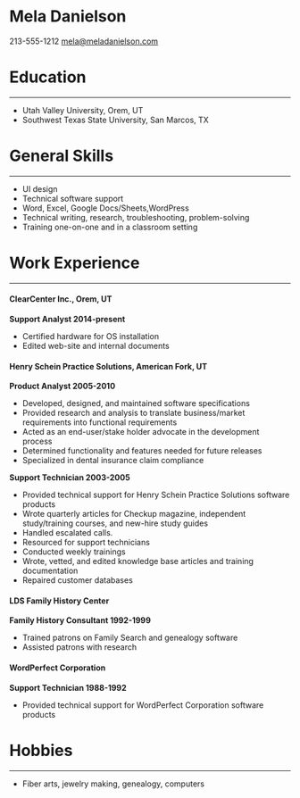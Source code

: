 # Mela Danielson
213-555-1212
mela@meladanielson.com

# Education 
---
- Utah Valley University, Orem, UT   
- Southwest Texas State University, San Marcos, TX  

# General Skills
---
- UI design
- Technical software support
- Word, Excel, Google Docs/Sheets,WordPress
- Technical writing, research, troubleshooting, problem-solving
- Training one-on-one and in a classroom setting

# Work Experience 
---
#### ClearCenter Inc., Orem, UT
**Support Analyst 2014-present**
- Certified hardware for OS installation
- Edited web-site and internal documents

#### Henry Schein Practice Solutions, American Fork, UT
**Product Analyst 2005-2010**
- Developed, designed, and maintained software specifications
- Provided research and analysis to translate business/market requirements into functional requirements
- Acted as an end-user/stake holder advocate in the development process
- Determined functionality and features needed for future releases
- Specialized in dental insurance claim compliance

**Support Technician 2003-2005**

- Provided technical support for Henry Schein Practice Solutions software products
- Wrote quarterly articles for Checkup magazine, independent study/training courses, and new-hire study guides
- Handled escalated calls.
- Resourced for support technicians
- Conducted weekly trainings
- Wrote, vetted, and edited knowledge base articles and training documentation
- Repaired customer databases

#### LDS Family History Center
**Family History Consultant 1992-1999**
- Trained patrons on Family Search and genealogy software
- Assisted patrons with research

#### WordPerfect Corporation
**Support Technician 1988-1992**
- Provided technical support for WordPerfect Corporation software products

# Hobbies
---
- Fiber arts, jewelry making, genealogy, computers
